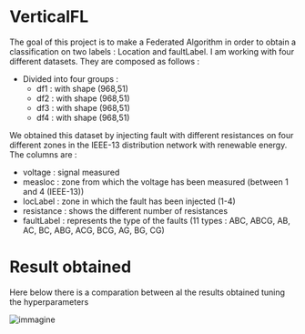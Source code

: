 # VerticalFL

The goal of this project is to make a Federated Algorithm in order to obtain a classification on two labels : Location and faultLabel.
I am working with four different datasets.
They are composed as follows : 
- Divided into four groups :
  - df1 : with shape (968,51)
  - df2 : with shape (968,51)
  - df3 : with shape (968,51)
  - df4 : with shape (968,51)
  
We obtained this dataset by injecting fault with different resistances on four different zones in the IEEE-13 distribution network with renewable energy. 
The columns are : 
 - voltage : signal measured
 - measloc : zone from which the voltage has been measured (between 1 and 4 (IEEE-13))
 - locLabel : zone in which the fault has been injected (1-4)
 - resistance : shows the different number of resistances
 - faultLabel : represents the type of the faults (11 types : ABC, ABCG, AB, AC, BC, ABG, ACG, BCG, AG, BG, CG)


# Result obtained

Here below there is a comparation between al the results obtained tuning the hyperparameters

![immagine](https://user-images.githubusercontent.com/96230284/146537458-0435e1cd-4161-4241-bae5-f50ab0d3dea8.png)

